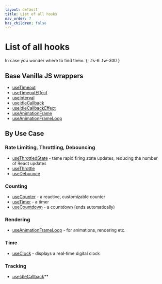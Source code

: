 ```yaml
---
layout: default
title: List of all hooks
nav_order: 7
has_children: false
---
```


# List of all hooks

In case you wonder where to find them.
{: .fs-6 .fw-300 }

## Base Vanilla JS wrappers
- [useTimeout](/react-timing-hooks/timeouts-api/useTimeout.html)
- [useTimeoutEffect](/react-timing-hooks/timeouts-api/useTimeoutEffect.html)
- [useInterval](/react-timing-hooks/intervals-api/useInterval.html)
- [useIdleCallback](/react-timing-hooks/idle-callback-api/useIdleCallback.html)
- [useIdleCallbackEffect](/react-timing-hooks/idle-callback-api/useIdleCallbackEffect.html)
- [useAnimationFrame](/react-timing-hooks/animation-api/useAnimationFrame.html)
- [useAnimationFrameLoop](/react-timing-hooks/animation-api/useAnimationFrameLoop.html)

## By Use Case

### Rate Limiting, Throttling, Debouncing
- [useThrottledState](/react-timing-hooks/general-utility/useThrottledState.html) - tame rapid firing state updates, reducing the number of React updates
- [useThrottle](/react-timing-hooks/timeouts-api/useThrottle.html)
- [useDebounce](/react-timing-hooks/timeouts-api/useDebounce.html)

### Counting
- [useCounter](/react-timing-hooks/intervals-api/useCounter.html) - a reactive, customizable counter
- [useTimer](/react-timing-hooks/intervals-api/useTimer.html) - a timer
- [useCountdown](/react-timing-hooks/intervals-api/useCountdown.html) - a countdown (ends automatically)

### Rendering
- [useAnimationFrameLoop](/react-timing-hooks/animation-api/useAnimationFrameLoop.html) - for animations, rendering etc.

### Time
- [useClock](/react-timing-hooks/intervals-api/useClock.html) - displays a real-time digital clock

### Tracking
- [useIdleCallback](/react-timing-hooks/idle-callback-api/useIdleCallback.html)**
